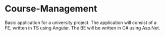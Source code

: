 # Course-Management
Basic application for a university project. The application will consist of a FE, written in TS using Angular. The BE will be written in C# using Asp.Net.
